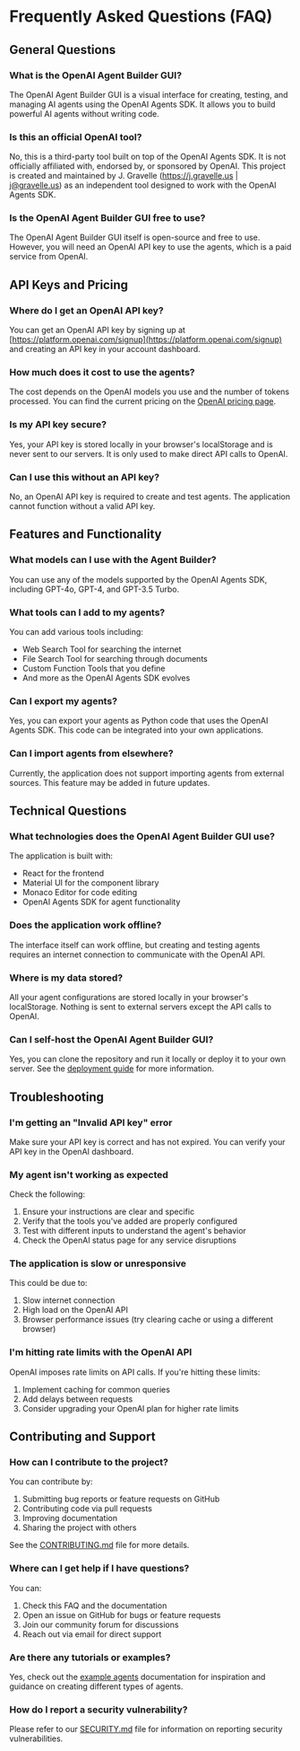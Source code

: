 # Frequently Asked Questions (FAQ)

## General Questions

### What is the OpenAI Agent Builder GUI?
The OpenAI Agent Builder GUI is a visual interface for creating, testing, and managing AI agents using the OpenAI Agents SDK. It allows you to build powerful AI agents without writing code.

### Is this an official OpenAI tool?
No, this is a third-party tool built on top of the OpenAI Agents SDK. It is not officially affiliated with, endorsed by, or sponsored by OpenAI. This project is created and maintained by J. Gravelle (https://j.gravelle.us | j@gravelle.us) as an independent tool designed to work with the OpenAI Agents SDK.

### Is the OpenAI Agent Builder GUI free to use?
The OpenAI Agent Builder GUI itself is open-source and free to use. However, you will need an OpenAI API key to use the agents, which is a paid service from OpenAI.

## API Keys and Pricing

### Where do I get an OpenAI API key?
You can get an OpenAI API key by signing up at [https://platform.openai.com/signup](https://platform.openai.com/signup) and creating an API key in your account dashboard.

### How much does it cost to use the agents?
The cost depends on the OpenAI models you use and the number of tokens processed. You can find the current pricing on the [OpenAI pricing page](https://openai.com/pricing).

### Is my API key secure?
Yes, your API key is stored locally in your browser's localStorage and is never sent to our servers. It is only used to make direct API calls to OpenAI.

### Can I use this without an API key?
No, an OpenAI API key is required to create and test agents. The application cannot function without a valid API key.

## Features and Functionality

### What models can I use with the Agent Builder?
You can use any of the models supported by the OpenAI Agents SDK, including GPT-4o, GPT-4, and GPT-3.5 Turbo.

### What tools can I add to my agents?
You can add various tools including:
- Web Search Tool for searching the internet
- File Search Tool for searching through documents
- Custom Function Tools that you define
- And more as the OpenAI Agents SDK evolves

### Can I export my agents?
Yes, you can export your agents as Python code that uses the OpenAI Agents SDK. This code can be integrated into your own applications.

### Can I import agents from elsewhere?
Currently, the application does not support importing agents from external sources. This feature may be added in future updates.

## Technical Questions

### What technologies does the OpenAI Agent Builder GUI use?
The application is built with:
- React for the frontend
- Material UI for the component library
- Monaco Editor for code editing
- OpenAI Agents SDK for agent functionality

### Does the application work offline?
The interface itself can work offline, but creating and testing agents requires an internet connection to communicate with the OpenAI API.

### Where is my data stored?
All your agent configurations are stored locally in your browser's localStorage. Nothing is sent to external servers except the API calls to OpenAI.

### Can I self-host the OpenAI Agent Builder GUI?
Yes, you can clone the repository and run it locally or deploy it to your own server. See the [deployment guide](./deployment.md) for more information.

## Troubleshooting

### I'm getting an "Invalid API key" error
Make sure your API key is correct and has not expired. You can verify your API key in the OpenAI dashboard.

### My agent isn't working as expected
Check the following:
1. Ensure your instructions are clear and specific
2. Verify that the tools you've added are properly configured
3. Test with different inputs to understand the agent's behavior
4. Check the OpenAI status page for any service disruptions

### The application is slow or unresponsive
This could be due to:
1. Slow internet connection
2. High load on the OpenAI API
3. Browser performance issues (try clearing cache or using a different browser)

### I'm hitting rate limits with the OpenAI API
OpenAI imposes rate limits on API calls. If you're hitting these limits:
1. Implement caching for common queries
2. Add delays between requests
3. Consider upgrading your OpenAI plan for higher rate limits

## Contributing and Support

### How can I contribute to the project?
You can contribute by:
1. Submitting bug reports or feature requests on GitHub
2. Contributing code via pull requests
3. Improving documentation
4. Sharing the project with others

See the [CONTRIBUTING.md](../CONTRIBUTING.md) file for more details.

### Where can I get help if I have questions?
You can:
1. Check this FAQ and the documentation
2. Open an issue on GitHub for bugs or feature requests
3. Join our community forum for discussions
4. Reach out via email for direct support

### Are there any tutorials or examples?
Yes, check out the [example agents](./example-agents.md) documentation for inspiration and guidance on creating different types of agents.

### How do I report a security vulnerability?
Please refer to our [SECURITY.md](../SECURITY.md) file for information on reporting security vulnerabilities.